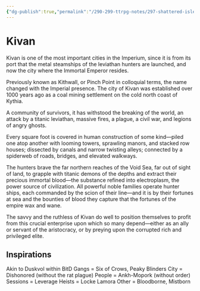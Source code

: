```yaml
---
{"dg-publish":true,"permalink":"/290-299-ttrpg-notes/297-shattered-isles/20-kivan/kivan/"}
---
```



# Kivan

Kivan is one of the most important cities in the Imperium, since it is from its port that the metal steamships of the leviathan hunters are launched, and now the city where the Immortal Emperor resides. 

Previously known as Kithwall, or Pinch Point in colloquial terms, the name changed with the Imperial presence. The city of Kivan was established over 1000 years ago as a coal mining settlement on the cold north coast of Kythia.

A community of survivors, it has withstood the breaking of the world, an attack by a titanic leviathan, massive fires, a plague, a civil war, and legions of angry ghosts.

Every square foot is covered in human construction of some kind—piled one atop another with looming towers, sprawling manors, and stacked row houses; dissected by canals and narrow twisting alleys; connected by a spiderweb of roads, bridges, and elevated walkways.

The hunters brave the far northern reaches of the Void Sea, far out of sight of land, to grapple with titanic demons of the depths and extract their precious immortal blood—the substance refined into electroplasm, the power source of civilization. All powerful noble families operate hunter ships, each commanded by the scion of their line—and it is by their fortunes at sea and the bounties of blood they capture that the fortunes of the empire wax and wane.

The savvy and the ruthless of Kivan do well to position themselves to profit from this crucial enterprise upon which so many depend—either as an ally or servant of the aristocracy, or by preying upon the corrupted rich and privileged elite.

## Inspirations

Akin to Duskvol within BitD
Gangs = Six of Crows, Peaky Blinders
City = Dishonored (without the rat plague)
People = Ankh-Mopork (without order)
Sessions = Leverage 
Heists = Locke Lamora
Other = Bloodborne, Mistborn